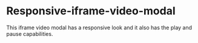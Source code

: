 # Responsive-iframe-video-modal
This iframe video modal has a responsive look and it also has the play and pause capabilities.
